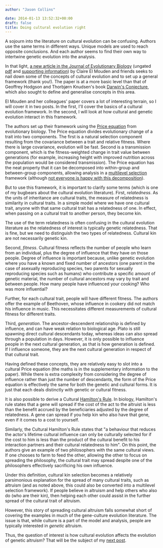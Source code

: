 ```yaml
---
author: "Jason Collins"

date: 2014-01-13 13:52:32+00:00
draft: false
title: Doing cultural evolution right
---
```


A sojourn into the literature on cultural evolution can be confusing. Authors use the same terms in different ways. Unique models are used to reach opposite conclusions. And each author seems to find their own way to intertwine genetic evolution into the analysis.

In that light, [a new article in the Journal of Evolutionary Biology](https://doi.org/10.1111/jeb.12296) (ungated [pdf](http://www.staff.ncl.ac.uk/daniel.nettle/ElMoudenJEB.pdf) and [supporting information](http://www.staff.ncl.ac.uk/daniel.nettle/ElMoudenJEBSI.pdf)) by Claire El Mouden and friends seeks to nail down some of the concepts of cultural evolution and to set up a general framework (thank you!). The paper is at a more basic level than that of Geoffrey Hodgson and Thorbjørn Knudsen's book [Darwin's Conjecture](https://www.jasoncollins.blog/darwins-conjecture-generalising-darwinism/), which also sought to define and generalise concepts in this area.

El Mouden and her colleagues' paper covers a lot of interesting terrain, so I will cover it in two posts. In the first, I'll cover the basics of a cultural evolution framework. In the second, I will look at how cultural and genetic evolution interact in this framework.

The authors set up their framework using the [Price equation](http://en.wikipedia.org/wiki/Price_equation) from evolutionary biology. The Price equation divides evolutionary change of a trait into two components. The first is a natural selection component resulting from the covariance between a trait and relative fitness. Where there is large covariance, evolution will be fast. Second is a transmission component, which is the fitness-weighted change in trait value between generations (for example, increasing height with improved nutrition across the population would be considered transmission). The Price equation has the neat property that it can be decomposed into within-group and between-group components, allowing analysis in a [multilevel selection](https://www.jasoncollins.blog/what-is-multilevel-selection/) framework (although [not everyone is happy with this decomposition](https://doi.org/10.1016/j.jtbi.2011.07.025)).

But to use this framework, it is important to clarify some terms (which is one of my bugbears about the cultural evolution literature). First, _relatedness_. As the units of inheritance are cultural traits, the measure of relatedness is similarity in cultural traits. In a simple model where we have one cultural trait, anyone with that same cultural trait has a relatedness of one. In effect, when passing on a cultural trait to another person, they become kin.

The use of the term relatedness is often confusing in the cultural evolution literature as the relatedness of interest is typically genetic relatedness. That is fine, but we need to distinguish the two types of relatedness. Cultural kin are not necessarily genetic kin.

Second, _fitness_. Cultural fitness reflects the number of people who learn from an individual, plus the degree of influence that they have on those people. Degree of influence is important because, unlike genetic evolution where you have a known and fixed number of ancestors (one parent in the case of asexually reproducing species, two parents for sexually reproducing species such as humans) who contribute a specific amount of genetic material, the number of cultural ancestors may vary by trait and between people. How many people have influenced your cooking? Who was more influential?

Further, for each cultural trait, people will have different fitness. The authors offer the example of Beethoven, whose influence in cookery did not match his influence in music. This necessitates different measurements of cultural fitness for different traits.

Third, _generation_. The ancestor-descendent relationship is defined by influence, and can have weak relation to biological age. Plato is still spawning direct cultural descendants today, whereas ideas can also spread through a population in days. However, it is only possible to influence people in the next cultural generation, as that is how generation is defined. If I influence someone, they are the next cultural generation in respect of that cultural trait.

Having defined these concepts, they are relatively easy to slot into a cultural Price equation (the maths is in the supplementary information to the paper). While there is extra complexity from considering the degree of influence rather than just the number of descendants, the form of the Price equation is effectively the same for both the genetic and cultural forms. It is just that each deals distinctly with genetic or cultural fitness.

It is also possible to derive a Cultural [Hamilton's Rule](http://en.wikipedia.org/wiki/Kin_selection#Hamilton.27s_rule). In biology, Hamilton's rule states that a gene will spread if the cost of the act to the altruist is less than the benefit accrued by the beneficiaries adjusted by the degree of relatedness. A gene can spread if you help kin who also have that gene, even if it comes to a cost to yourself.

Similarly, the Cultural Hamilton's Rule states that "a behaviour that reduces the actor's lifetime cultural influence can only be culturally selected for if the cost to him is less than the product of the cultural benefit to his interaction partners and their cultural relatedness to him". On this point, the authors give an example of two philosophers with the same cultural views. If one chooses to farm to feed the other, allowing the other to focus on spreading the philosophy, the cultural trait may spread despite one of the philosophers effectively sacrificing his own influence.

Under this definition, cultural kin selection becomes a relatively parsimonious explanation for the spread of many cultural traits, such as altruism (and as noted above, this could also be converted into a multilevel selection framework). If people believe in altruism and help others who also do (who are their kin), then helping each other could assist in the further spread of the cultural trait of altruism.

However, this story of spreading cultural altruism falls somewhat short of covering the examples in much of the gene-culture evolution literature. The issue is that, while culture is a part of the model and analysis, people are typically interested in _genetic_ altruism.

Thus, the question of interest is how cultural evolution affects the evolution of genetic altruism? That will be the subject of my [next post](https://www.jasoncollins.blog/the-interplay-of-genetic-and-cultural-evolution/).
